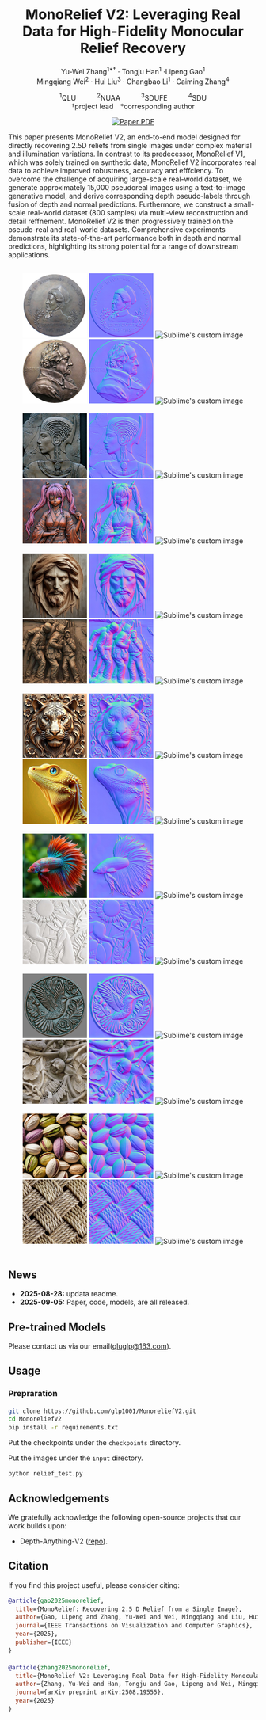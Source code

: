 <div align="center">
<h1>MonoRelief V2: Leveraging Real Data for High-Fidelity Monocular Relief Recovery
</h1>

Yu-Wei Zhang<sup>1*&dagger;</sup> · Tongju Han<sup>1</sup> ·Lipeng Gao<sup>1</sup>
<br>
Mingqiang Wei<sup>2</sup> · Hui Liu<sup>3</sup> · Changbao Li<sup>1</sup> · Caiming Zhang<sup>4</sup>

<sup>1</sup>QLU&emsp;&emsp;&emsp;<sup>2</sup>NUAA&emsp;&emsp;&emsp;<sup>3</sup>SDUFE&emsp;&emsp;&emsp;<sup>4</sup>SDU
<br>
&dagger;project lead&emsp;*corresponding author

<a href="https://arxiv.org/abs/2508.19555v1"><img src='https://img.shields.io/badge/arXiv-Monorelief V2-red' alt='Paper PDF'></a>


<p align="left">This paper presents MonoRelief V2, an end-to-end model designed for directly recovering 2.5D reliefs from single images under complex material and illumination variations. In contrast to its predecessor, MonoRelief V1, which was solely trained on synthetic data, MonoRelief V2 incorporates real data to achieve improved robustness, accuracy and efffciency. To overcome the challenge of acquiring large-scale real-world dataset, we generate approximately 15,000 pseudoreal images using a text-to-image generative model, and derive corresponding depth pseudo-labels through fusion of depth and normal predictions. Furthermore, we construct a small-scale real-world dataset (800 samples) via multi-view reconstruction and detail reffnement. MonoRelief V2 is then progressively trained on the pseudo-real and real-world datasets. Comprehensive experiments demonstrate its state-of-the-art performance both in depth and normal predictions, highlighting its strong potential for a range of downstream applications. </p>

## 
<center class="half">
<img src="assets/g1.jpg" width="130"/>
<img src="assets/g1_n.jpg" width="130"/>
<img src="assets/g1.gif?raw=true" alt="Sublime's custom image" width="130"/>
<img src="assets/g2.png" width="130"/>
<img src="assets/g2_n.jpg" width="130"/>
<img src="assets/g2.gif?raw=true" alt="Sublime's custom image" width="130"/>
</center><br>

<center class="half">
<img src="assets/g3.jpg" width="130"/>
<img src="assets/g3_n.jpg" width="130"/>
<img src="assets/g3.gif?raw=true" alt="Sublime's custom image" width="130"/>
<img src="assets/g4.png" width="130"/>
<img src="assets/g4_n.jpg" width="130"/>
<img src="assets/g4.gif?raw=true" alt="Sublime's custom image" width="130"/>
</center><br>

<center class="half">
<img src="assets/g5.jpg" width="130"/>
<img src="assets/g5_n.jpg" width="130"/>
<img src="assets/g5.gif?raw=true" alt="Sublime's custom image" width="130"/>
<img src="assets/g6.jpg" width="130"/>
<img src="assets/g6_n.jpg" width="130"/>
<img src="assets/g6.gif?raw=true" alt="Sublime's custom image" width="130"/>
</center><br>

<center class="half">
<img src="assets/g7.png" width="130"/>
<img src="assets/g7_n.jpg" width="130"/>
<img src="assets/g7.gif?raw=true" alt="Sublime's custom image" width="130"/>
<img src="assets/g8.jpg" width="130"/>
<img src="assets/g8_n.jpg" width="130"/>
<img src="assets/g8.gif?raw=true" alt="Sublime's custom image" width="130"/>
</center><br>

<center class="half">
<img src="assets/g9.jpg" width="130"/>
<img src="assets/g9_n.jpg" width="130"/>
<img src="assets/g9.gif?raw=true" alt="Sublime's custom image" width="130"/>
<img src="assets/g10.jpg" width="130"/>
<img src="assets/g10_n.jpg" width="130"/>
<img src="assets/g10.gif?raw=true" alt="Sublime's custom image" width="130"/>
</center><br>

<center class="half">
<img src="assets/g11.jpg" width="130"/>
<img src="assets/g11_n.jpg" width="130"/>
<img src="assets/g11.gif?raw=true" alt="Sublime's custom image" width="130"/>
<img src="assets/g12.jpg" width="130"/>
<img src="assets/g12_n.jpg" width="130"/>
<img src="assets/g12.gif?raw=true" alt="Sublime's custom image" width="130"/>  
</center><br>

<center class="half">
<img src="assets/g13.jpg" width="130"/>
<img src="assets/g13_n.jpg" width="130"/>
<img src="assets/g13.gif?raw=true" alt="Sublime's custom image" width="130"/>
<img src="assets/g14.jpg" width="130"/>
<img src="assets/g14_n.jpg" width="130"/>
<img src="assets/g14.gif?raw=true" alt="Sublime's custom image" width="130"/>  
</center><br>

<div align="left">
  
## News
- **2025-08-28:** updata readme.
- **2025-09-05:** Paper, code, models, are all released.

## Pre-trained Models

Please contact us via our email(qluglp@163.com).

## Usage

### Prepraration

```bash
git clone https://github.com/glp1001/MonoreliefV2.git
cd MonoreliefV2
pip install -r requirements.txt
```

Put the checkpoints under the `checkpoints` directory.

Put the images under the `input` directory.
```bash
python relief_test.py
```
## Acknowledgements

We gratefully acknowledge the following open-source projects that our work builds upon:
- Depth-Anything-V2 ([repo](https://depth-anything-v2.github.io/)).
## Citation

If you find this project useful, please consider citing:

```bibtex
@article{gao2025monorelief,
  title={MonoRelief: Recovering 2.5 D Relief from a Single Image},
  author={Gao, Lipeng and Zhang, Yu-Wei and Wei, Mingqiang and Liu, Hui and Chen, Yanzhao and Qiu, Huadong and Zhang, Caiming},
  journal={IEEE Transactions on Visualization and Computer Graphics},
  year={2025},
  publisher={IEEE}
}

@article{zhang2025monorelief,
  title={MonoRelief V2: Leveraging Real Data for High-Fidelity Monocular Relief Recovery},
  author={Zhang, Yu-Wei and Han, Tongju and Gao, Lipeng and Wei, Mingqiang and Liu, Hui and Li, Changbao and Zhang, Caiming},
  journal={arXiv preprint arXiv:2508.19555},
  year={2025}
}
```
